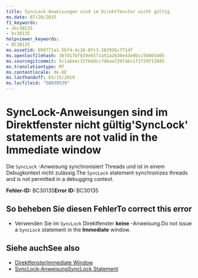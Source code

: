 ```yaml
---
title: SyncLock-Anweisungen sind im Direktfenster nicht gültig
ms.date: 07/20/2015
f1_keywords:
- vbc30135
- bc30135
helpviewer_keywords:
- BC30135
ms.assetid: 099771a1-5bf4-4c16-8fc3-262926c771df
ms.openlocfilehash: 307d17bf839eb571a51a2638e43e0bcc5b065405
ms.sourcegitcommit: 5c1abeec15fbddcc7dbaa729fabc1f1f29f12045
ms.translationtype: MT
ms.contentlocale: de-DE
ms.lasthandoff: 03/15/2019
ms.locfileid: "58039539"
---
```

# <a name="synclock-statements-are-not-valid-in-the-immediate-window"></a><span data-ttu-id="a97f8-102">SyncLock-Anweisungen sind im Direktfenster nicht gültig</span><span class="sxs-lookup"><span data-stu-id="a97f8-102">'SyncLock' statements are not valid in the Immediate window</span></span>
<span data-ttu-id="a97f8-103">Die `SyncLock` -Anweisung synchronisiert Threads und ist in einem Debugkontext nicht zulässig.</span><span class="sxs-lookup"><span data-stu-id="a97f8-103">The `SyncLock` statement synchronizes threads and is not permitted in a debugging context.</span></span>  
  
 <span data-ttu-id="a97f8-104">**Fehler-ID:** BC30135</span><span class="sxs-lookup"><span data-stu-id="a97f8-104">**Error ID:** BC30135</span></span>  
  
## <a name="to-correct-this-error"></a><span data-ttu-id="a97f8-105">So beheben Sie diesen Fehler</span><span class="sxs-lookup"><span data-stu-id="a97f8-105">To correct this error</span></span>  
  
-   <span data-ttu-id="a97f8-106">Verwenden Sie im `SyncLock` Direktfenster **keine** -Anweisung.</span><span class="sxs-lookup"><span data-stu-id="a97f8-106">Do not issue a `SyncLock` statement in the **Immediate** window.</span></span>  
  
## <a name="see-also"></a><span data-ttu-id="a97f8-107">Siehe auch</span><span class="sxs-lookup"><span data-stu-id="a97f8-107">See also</span></span>

- [<span data-ttu-id="a97f8-108">Direktfenster</span><span class="sxs-lookup"><span data-stu-id="a97f8-108">Immediate Window</span></span>](/visualstudio/ide/reference/immediate-window)
- [<span data-ttu-id="a97f8-109">SyncLock-Anweisung</span><span class="sxs-lookup"><span data-stu-id="a97f8-109">SyncLock Statement</span></span>](../../visual-basic/language-reference/statements/synclock-statement.md)
